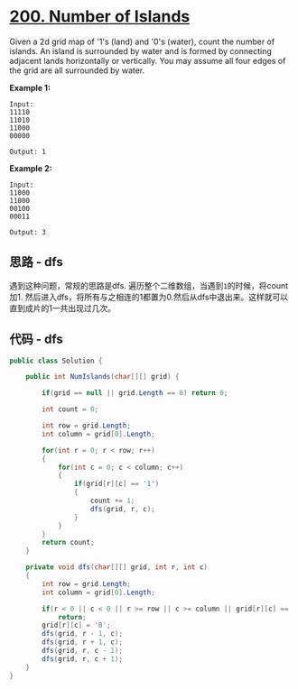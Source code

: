 # [200. Number of Islands](https://leetcode.com/problems/number-of-islands/)

Given a 2d grid map of '1's (land) and '0's (water), count the number of islands. An island is surrounded by water and is formed by connecting adjacent lands horizontally or vertically. You may assume all four edges of the grid are all surrounded by water.

**Example 1:**

```text
Input:
11110
11010
11000
00000

Output: 1
```

**Example 2:**

```text
Input:
11000
11000
00100
00011

Output: 3
```

## 思路 - dfs

遇到这种问题，常规的思路是dfs. 遍历整个二维数组，当遇到`1`的时候，将count加1. 然后进入dfs，将所有与之相连的1都置为0.然后从dfs中退出来。这样就可以直到成片的1一共出现过几次。

## 代码 - dfs

```csharp
public class Solution {

    public int NumIslands(char[][] grid) {

        if(grid == null || grid.Length == 0) return 0;

        int count = 0;

        int row = grid.Length;
        int column = grid[0].Length;

        for(int r = 0; r < row; r++)
        {
            for(int c = 0; c < column; c++)
            {
                if(grid[r][c] == '1')
                {
                    count += 1;
                    dfs(grid, r, c);
                }
            }
        }
        return count;
    }

    private void dfs(char[][] grid, int r, int c)
    {
        int row = grid.Length;
        int column = grid[0].Length;

        if(r < 0 || c < 0 || r >= row || c >= column || grid[r][c] == '0')
            return;
        grid[r][c] = '0';
        dfs(grid, r - 1, c);
        dfs(grid, r + 1, c);
        dfs(grid, r, c - 1);
        dfs(grid, r, c + 1);
    }
}
```
